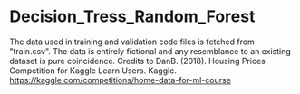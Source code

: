# Decision_Tress_Random_Forest
The data used in training and validation code files is fetched from "train.csv". The data is entirely fictional and any resemblance to an existing dataset is pure coincidence. Credits to DanB. (2018). Housing Prices Competition for Kaggle Learn Users. Kaggle. https://kaggle.com/competitions/home-data-for-ml-course

